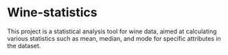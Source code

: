 # Wine-statistics
This project is a statistical analysis tool for wine data, aimed at calculating various statistics such as mean, median, and mode for specific attributes in the dataset.

